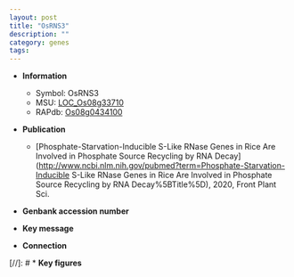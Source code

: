 ```yaml
---
layout: post
title: "OsRNS3"
description: ""
category: genes
tags: 
---
```


* **Information**  
    + Symbol: OsRNS3  
    + MSU: [LOC_Os08g33710](http://rice.uga.edu/cgi-bin/ORF_infopage.cgi?orf=LOC_Os08g33710)  
    + RAPdb: [Os08g0434100](https://rapdb.dna.affrc.go.jp/locus/?name=Os08g0434100)  

* **Publication**  
    + [Phosphate-Starvation-Inducible S-Like RNase Genes in Rice Are Involved in Phosphate Source Recycling by RNA Decay](http://www.ncbi.nlm.nih.gov/pubmed?term=Phosphate-Starvation-Inducible S-Like RNase Genes in Rice Are Involved in Phosphate Source Recycling by RNA Decay%5BTitle%5D), 2020, Front Plant Sci.

* **Genbank accession number**  

* **Key message**  

* **Connection**  

[//]: # * **Key figures**  


